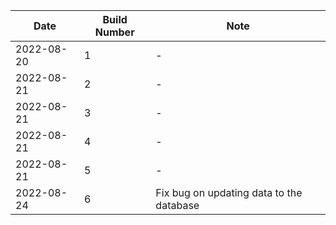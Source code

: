 | Date       | Build Number | Note |
| ---        | ---          | ---  |
| 2022-08-20 | 1            | -    |
| 2022-08-21 | 2            | -    |
| 2022-08-21 | 3            | -    |
| 2022-08-21 | 4            | -    |
| 2022-08-21 | 5            | -    |
| 2022-08-24 | 6            | Fix bug on updating data to the database |